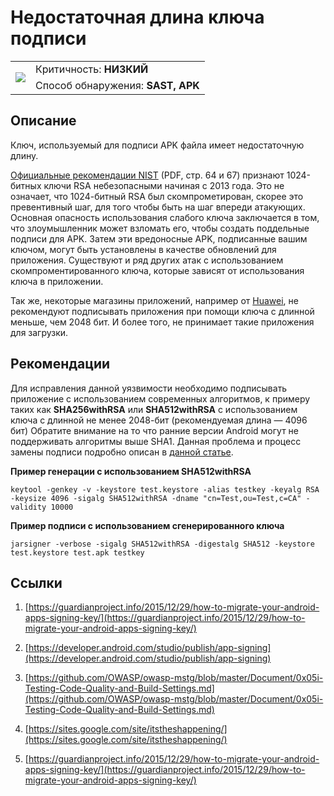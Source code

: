 # Недостаточная длина ключа подписи

<table class='noborder'>
    <colgroup>
      <col/>
      <col/>
    </colgroup>
    <tbody>
      <tr>
        <td rowspan="2"><img src="../../../img/defekt_nizkij.png"/></td>
        <td>Критичность:<strong> НИЗКИЙ</strong></td>
      </tr>
      <tr>
        <td>Способ обнаружения:<strong> SAST, APK</strong></td>
      </tr>
    </tbody>
</table>

## Описание

Ключ, используемый для подписи APK файла имеет недостаточную длину.

[Официальные рекомендации NIST](https://guardianproject.info/2015/12/29/how-to-migrate-your-android-apps-signing-key/) (PDF, стр. 64 и 67) признают 1024-битных ключи RSA небезопасными начиная с 2013 года. Это не означает, что 1024-битный RSA был скомпрометирован, скорее это превентивный шаг, для того чтобы быть на шаг впереди атакующих. Основная опасность использования слабого ключа заключается в том, что злоумышленник может взломать его, чтобы создать поддельные подписи для APK. Затем эти вредоносные APK, подписанные вашим ключом, могут быть установлены в качестве обновлений для приложения. Существуют и ряд других атак с использованием скомпроментированного ключа, которые зависят от использования ключа в приложении.

Так же, некоторые магазины приложений, например от [Huawei](https://developer.huawei.com/consumer/en/appgallery), не рекомендуют подписывать приложения при помощи ключа с длинной меньше, чем 2048 бит. И более того, не принимает такие приложения для загрузки.

## Рекомендации
Для исправления данной уязвимости необходимо подписывать приложение с использованием современных алгоритмов, к примеру таких как **SHA256withRSA** или **SHA512withRSA** с использованием ключа с длинной не менее 2048-бит (рекомендуемая длина — 4096 бит) Обратите внимание на то что ранние версии Android могут не поддерживать алгоритмы выше SHA1. Данная проблема и процесс замены подписи подробно описан в [данной статье](https://guardianproject.info/2015/12/29/how-to-migrate-your-android-apps-signing-key/).

**Пример генерации с использованием SHA512withRSA**

    keytool -genkey -v -keystore test.keystore -alias testkey -keyalg RSA -keysize 4096 -sigalg SHA512withRSA -dname "cn=Test,ou=Test,c=CA" -validity 10000

**Пример подписи с использованием сгенерированного ключа**

    jarsigner -verbose -sigalg SHA512withRSA -digestalg SHA512 -keystore test.keystore test.apk testkey

## Ссылки

1. [https://guardianproject.info/2015/12/29/how-to-migrate-your-android-apps-signing-key/](https://guardianproject.info/2015/12/29/how-to-migrate-your-android-apps-signing-key/)

2.  [https://developer.android.com/studio/publish/app-signing](https://developer.android.com/studio/publish/app-signing)

3. [https://github.com/OWASP/owasp-mstg/blob/master/Document/0x05i-Testing-Code-Quality-and-Build-Settings.md](https://github.com/OWASP/owasp-mstg/blob/master/Document/0x05i-Testing-Code-Quality-and-Build-Settings.md)

4. [https://sites.google.com/site/itstheshappening/](https://sites.google.com/site/itstheshappening/)

5. [https://guardianproject.info/2015/12/29/how-to-migrate-your-android-apps-signing-key/](https://guardianproject.info/2015/12/29/how-to-migrate-your-android-apps-signing-key/)